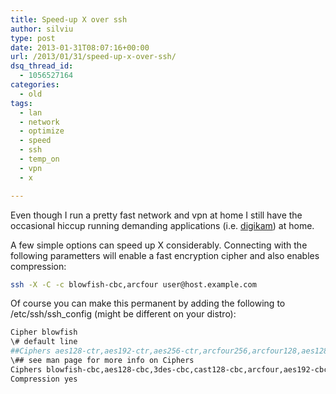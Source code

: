 ```yaml
---
title: Speed-up X over ssh
author: silviu
type: post
date: 2013-01-31T08:07:16+00:00
url: /2013/01/31/speed-up-x-over-ssh/
dsq_thread_id:
  - 1056527164
categories:
  - old
tags:
  - lan
  - network
  - optimize
  - speed
  - ssh
  - temp_on
  - vpn
  - x

---
```

Even though I run a pretty fast network and vpn at home I still have the occasional hiccup running demanding applications (i.e. [digikam][1]) at home.

A few simple options can speed up X considerably. Connecting with the following parametters will enable a fast encryption cipher and also enables compression:
```bash
ssh -X -C -c blowfish-cbc,arcfour user@host.example.com
```
Of course you can make this permanent by adding the following to /etc/ssh/ssh_config (might be different on your distro):
```bash
Cipher blowfish
\# default line
##Ciphers aes128-ctr,aes192-ctr,aes256-ctr,arcfour256,arcfour128,aes128-cbc,3des-cbc
\## see man page for more info on Ciphers
Ciphers blowfish-cbc,aes128-cbc,3des-cbc,cast128-cbc,arcfour,aes192-cbc,aes256-cbc
Compression yes
```

 [1]: http://www.digikam.org/